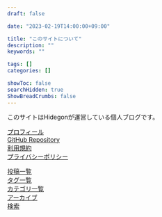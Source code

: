 ```yaml
---
draft: false

date: "2023-02-19T14:00:00+09:00"

title: "このサイトについて"
description: ""
keywords: ""

tags: []
categories: []

showToc: false
searchHidden: true
ShowBreadCrumbs: false
---
```


このサイトはHidegonが運営している個人ブログです。  

[プロフィール](/pages/profile)  
[GitHub Repository](https://github.com/HidegonSan/blog)  
[利用規約](/pages/terms/)  
[プライバシーポリシー](/pages/privacy-policy/)  
<!-- [お問い合わせ](/pages/contact/)   -->

[投稿一覧](/posts/)  
[タグ一覧](/tags/)  
[カテゴリ一覧](/categories/)  
[アーカイブ](/archives/)  
[検索](/search/)  
